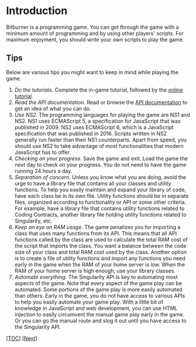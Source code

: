 # Introduction

Bitburner is a programming game. You can get through the game with a minimum
amount of programming and by using other players' scripts. For maximum
enjoyment, you should write your own scripts to play the game.

## Tips

Below are various tips you might want to keep in mind while playing the game.

1. _Do the tutorials._ Complete the in-game tutorial, followed by the
   [online tutorial](https://bitburner.readthedocs.io/en/latest/guidesandtips/gettingstartedguideforbeginnerprogrammers.html).
1. _Read the API documentation._ Read or browse the
   [API documentation](https://github.com/bitburner-official/bitburner-src/blob/dev/markdown/bitburner.ns.md)
   to get an idea of what you can do.
1. _Use NS2._ The programming languages for playing the game are NS1 and NS2.
   NS1 uses ECMAScript 5, a specification for JavaScript that was published
   in 2009. NS2 uses ECMAScript 6, which is a JavaScript specification that was
   published in 2016. Scripts written in NS2 generally run faster than their NS1
   counterparts. Apart from speed, you should use NS2 to take advantage of most
   functionalities that modern JavaScript has to offer.
1. _Checking on your progress._ Save the game and exit. Load the game the next
   day to check on your progress. You do not need to have the game running 24
   hours a day.
1. _Separation of concern._ Unless you know what you are doing, avoid the urge
   to have a library file that contains all your classes and utility functions.
   To help you easily maintain and expand your library of code, have each class
   be in its own file. Utility functions should be in separate files, organized
   according to functionality or API or some other criteria. For example, have a
   library file that contains utility functions related to Coding Contracts,
   another library file holding utility functions related to Singularity, etc.
1. _Keep an eye on RAM usage._ The game penalizes you for importing a class that
   uses many functions from its API. This means that all API functions called by
   the class are used to calculate the total RAM cost of the script that imports
   the class. You want a balance between the code size of your class and total
   RAM cost used by the class. Another option is to create a file of utility
   functions and import any functions you need early in the game when the RAM of
   your home server is low. When the RAM of your home server is high enough, use
   your library classes.
1. _Automate everything._ The Singularity API is key to automating most aspects
   of the game. Note that every aspect of the game play can be automated. Some
   portions of the game play is more easily automated than others. Early in the
   game, you do not have access to various APIs to help you easily automate your
   game play. With a little bit of knowledge in JavaScript and web development,
   you can use HTML injection to easily circumvent the manual game play early in
   the game. Or you can go the manual route and slog it out until you have
   access to the Singularity API.

[[TOC](README.md "Table of Contents")] [[Next](start.md "Starting out")]
